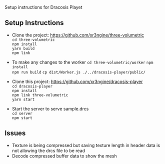 Setup instructions for Dracosis Playet

## Setup Instructions

- Clone the project: https://github.com/xr3ngine/three-volumetric  
  `cd three-volumetric`  
  `npm install`  
  `yarn build`  
  `npm link`

- To make any changes to the worker
  `cd three-volumetric/worker`
  `npm install`  
  `npm run build`
  `cp dist/Worker.js ./../dracosis-player/public/`

- Clone this project: https://github.com/xr3ngine/dracosis-player  
  `cd dracosis-player`  
  `npm install`  
  `npm link three-volumetric`  
  `yarn start`

- Start the server to serve sample.drcs  
  `cd server`  
  `npm start`

## Issues

- Texture is being compressed but saving texture length in header data is not allowing the drcs file to be read
- Decode compressed buffer data to show the mesh
